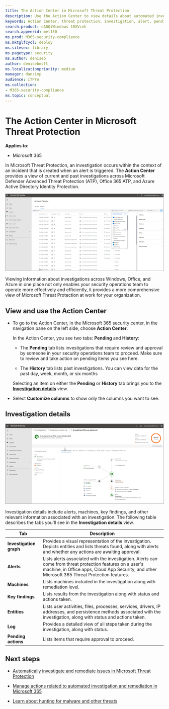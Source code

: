 ```yaml
---
title: The Action Center in Microsoft Threat Protection 
description: Use the Action Center to view details about automated investigation and approve pending actions
keywords: Action Center, threat protection, investigation, alert, pending, automated, detection
search.product: eADQiWindows 10XVcnh
search.appverid: met150
ms.prod: M365-security-compliance
ms.mktglfcycl: deploy
ms.sitesec: library
ms.pagetype: security
ms.author: deniseb
author: denisebmsft
ms.localizationpriority: medium
manager: dansimp
audience: ITPro
ms.collection: 
- M365-security-compliance 
ms.topic: conceptual
---
```


# The Action Center in Microsoft Threat Protection

**Applies to**:
- Microsoft 365

In Microsoft Threat Protection, an investigation occurs within the context of an incident that is created when an alert is triggered. The **Action Center** provides a view of current and past investigations across Microsoft Defender Advanced Threat Protection (ATP), Office 365 ATP, and Azure Active Directory Identity Protection. 

![Action Center in Microsoft Threat Protection](images/mtp-action-center.png)

Viewing information about investigations across Windows, Office, and Azure in one place not only enables your security operations team to operate more effectively and efficiently, it provides a more comprehensive view of Microsoft Threat Protection at work for your organization. 

## View and use the Action Center

- To go to the Action Center, in the Microsoft 365 security center, in the navigation pane on the left side, choose **Action Center**.

    In the Action Center, you see two tabs: **Pending** and **History**:

    - The **Pending** tab lists investigations that require review and approval by someone in your security operations team to proceed. Make sure to review and take action on pending items you see here.

    - The **History** tab lists past investigations. You can view data for the past day, week, month, or six months

    Selecting an item on either the **Pending** or **History** tab brings you to the **[Investigation details](#investigation-details)** view.

- Select **Customize columns** to show only the columns you want to see.

## Investigation details

![Investigation details view](images/mtp-investigation-details.png)

Investigation details include alerts, machines, key findings, and other relevant information associated with an investigation. The following table describes the tabs you'll see in the **Investigation details** view.

|Tab | Description |
|--------|--------|
|**Investigation graph** |Provides a visual representation of the investigation. Depicts entities and lists threats found, along with alerts and whether any actions are awaiting approval.|
|**Alerts** |Lists alerts associated with the investigation. Alerts can come from threat protection features on a user's machine, in Office apps, Cloud App Security, and other Microsoft 365 Threat Protection features.|
|**Machines** |Lists machines included in the investigation along with remediation level.|
|**Key findings** |Lists results from the investigation along with status and actions taken.|
|**Entities** |Lists user activities, files, processes, services, drivers, IP addresses, and persistence methods associated with the investigation, along with status and actions taken.|
|**Log** |Provides a detailed view of all steps taken during the investigation, along with status.|
|**Pending actions** |Lists items that require approval to proceed.|

## Next steps

- [Automatically investigate and remediate issues in Microsoft Threat Protection](mtp-autoir.md)

- [Manage actions related to automated investigation and remediation in Microsoft 365](autoir-actions.md)

- [Learn about hunting for malware and other threats](hunting.md)